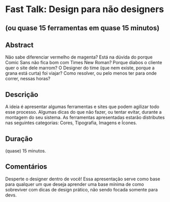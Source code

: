 # Fast Talk: Design para não designers
## (ou quase 15 ferramentas em quase 15 minutos)

## Abstract
Não sabe diferenciar vermelho de magenta? Está na dúvida do porque Comic Sans não fica bom com Times New Roman? Porque diabos o cliente quer o site dele marrom? O Designer do time (que nem existe, porque a grana está curta) foi viajar? Como resolver, ou pelo menos ter para onde correr, nessas horas?

## Descrição
A ideia é apresentar algumas ferramentas e sites que podem agilizar todo esse processo. Algumas dicas do que não fazer, ou tentar evitar, durante a montagem do seu sistema. As ferramentas apresentadas estarão distributes nas seguintes categorias: Cores, Tipografia, Imagens e Ícones.

## Duração
(quase) 15 minutos.

## Comentários
Desperte o designer dentro de você! Essa apresentação serve como base para qualquer um que deseja aprender uma base mínima de como sobreviver com dicas de design prático, não sendo focada somente para devs.